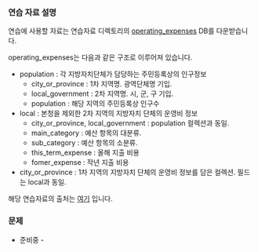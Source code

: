 ### 연습 자료 설명

<p>연습에 사용할 자료는 연습자료 디렉토리의 <a href="https://github.com/TaekGeunLee/study_MongoDB/tree/master/A3/referList/operating_expenses">operating_expenses</a> DB를 다운받습니다.<br /></p>

<p>operating_expenses는 다음과 같은 구조로 이루어져 있습니다.</p>

<ul>
<li>population : 각 지방자치단체가 담당하는 주민등록상의 인구정보
    <ul>
    <li>city_or_province : 1차 지역명. 광역단체명 기입.</li>
    <li>local_government : 2차 지역명. 시, 군, 구 기입.</li>
    <li>population : 해당 지역의 주민등록상 인구수</li>   
    </ul>
</li>
<li>local : 본청을 제외한 2차 지역의 지방자치 단체의 운영비 정보
    <ul>
    <li>city_or_province, local_government : population 컬렉션과 동일.</li>
    <li>main_category : 예산 항목의 대분류.</li>
    <li>sub_category : 예산 항목의 소분류.</li>
    <li>this_term_expense : 올해 지출 비용</li>
    <li>fomer_expense : 작년 지출 비용</li>   
    </ul>
</li>
<li>city_or_province : 1차 지역의 지방자치 단체의 운영비 정보를 담은 컬렉션. 필드는 local과 동일.</li>
</ul>

해당 연습자료의 출처는 <a href="https://www.aladin.co.kr/shop/wproduct.aspx?ItemId=222132841">여기</a> 입니다.

### 문제

- 준비중 -


